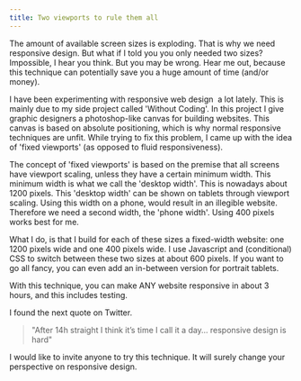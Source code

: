 ```yaml
---
title: Two viewports to rule them all
---
```



The amount of available screen sizes is exploding. That is why we need responsive design. But what if I told you you only needed two sizes? Impossible, I hear you think. But you may be wrong. Hear me out, because this technique can potentially save you a huge amount of time (and/or money).&nbsp;

I have been experimenting with responsive web design &nbsp;a lot lately. This is mainly due to my side project called 'Without Coding'. In this project I give graphic designers a photoshop-like canvas for building websites. This canvas is based on absolute positioning, which is why normal responsive techniques are unfit. While trying to fix this problem, I came up with the idea of 'fixed viewports' (as opposed to fluid responsiveness).

The concept of 'fixed viewports' is based on the premise that all screens have viewport scaling, unless they have a certain minimum width. This minimum width is what we call the 'desktop width'. This is nowadays about 1200 pixels. This 'desktop width' can be shown on tablets through viewport scaling. Using this width on a phone, would result in an illegible website. Therefore we need a second width, the 'phone width'. Using 400 pixels works best for me.

What I do, is that I build for each of these sizes a fixed-width website: one 1200 pixels wide and one 400 pixels wide. I use Javascript and (conditional) CSS to switch between these two sizes at about 600 pixels. If you want to go all fancy, you can even add an in-between version for portrait tablets.

With this technique, you can make ANY website responsive in about 3 hours, and this includes testing.

I found the next quote on Twitter.

> "After 14h straight I think it’s time I call it a day… responsive design is hard"

I would like to invite anyone to try this technique. It will surely change your perspective on responsive design.